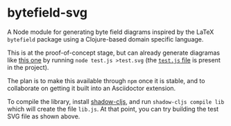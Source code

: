 # bytefield-svg

A Node module for generating byte field diagrams inspired by the LaTeX
`bytefield` package using a Clojure-based domain specific language.

This is at the proof-of-concept stage, but can already generate
diagramas like [this one](https://deepsymmetry.org/images/test.svg) by
running `node test.js >test.svg` (the [`test.js` file](http:test.js)
is present in the project).

The plan is to make this available through `npm` once it is stable,
and to collaborate on getting it built into an Asciidoctor extension.

To compile the library, install
[shadow-cljs](https://github.com/thheller/shadow-cljs), and run
`shadow-cljs compile lib` which will create the file `lib.js`. At that
point, you can try building the test SVG file as shown above.
